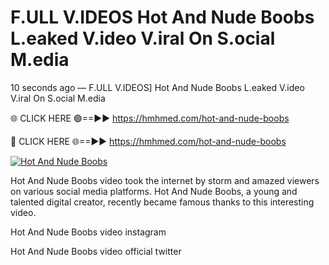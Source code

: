# F.ULL V.IDEOS Hot And Nude Boobs L.eaked V.ideo V.iral On S.ocial M.edia

10 seconds ago — F.ULL V.IDEOS] Hot And Nude Boobs L.eaked V.ideo V.iral On S.ocial M.edia

🌐 CLICK HERE 🟢==►► https://hmhmed.com/hot-and-nude-boobs

🔴 CLICK HERE 🌐==►► https://hmhmed.com/hot-and-nude-boobs

[![Hot And Nude Boobs](https://i.imgur.com/dJHk4Zq.gif)](https://hmhmed.com/hot-and-nude-boobs)

Hot And Nude Boobs video took the internet by storm and amazed viewers on various social media platforms. Hot And Nude Boobs, a young and talented digital creator, recently became famous thanks to this interesting video.

Hot And Nude Boobs video instagram

Hot And Nude Boobs video official twitter